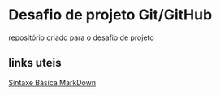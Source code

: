 # Desafio de projeto Git/GitHub
repositório criado para o desafio de projeto
## links uteis
[Sintaxe Básica MarkDown](https://www.markdownguide.org/basic-syntax/)
